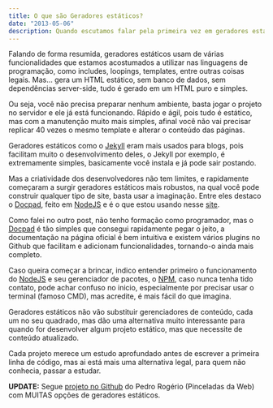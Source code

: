 ```yaml
---
title: O que são Geradores estáticos?
date: "2013-05-06"
description: Quando escutamos falar pela primeira vez em geradores estáticos, normalmente não compreendemos quais as vantagens.
---
```


Falando de forma resumida, geradores estáticos usam de várias funcionalidades que estamos acostumados a utilizar nas linguagens de programação, como includes, loopings, templates, entre outras coisas legais. Mas... gera um HTML estático, sem banco de dados, sem dependências server-side, tudo é gerado em um HTML puro e simples.

Ou seja, você não precisa preparar nenhum ambiente, basta jogar o projeto no servidor e ele já está funcionando. Rápido e ágil, pois tudo é estático, mas com a manutenção muito mais simples, afinal você não vai precisar replicar 40 vezes o mesmo template e alterar o conteúdo das páginas.

Geradores estáticos como o [Jekyll](https://github.com/mojombo/jekyll) eram mais usados para blogs, pois facilitam muito o desenvolvimento deles, o Jekyll por exemplo, é extremamente simples, basicamente você instala e já pode sair postando.

Mas a criatividade dos desenvolvedores não tem limites, e rapidamente começaram a surgir geradores estáticos mais robustos, na qual você pode construir qualquer tipo de site, basta usar a imaginação. Entre eles destaco o [Docpad](http://docpad.org), feito em [NodeJS](http://nodejs.org) e é o que estou usando nesse [site](https://github.com/felipefialho/Website).

Como falei no outro post, não tenho formação como programador, mas o [Docpad](http://docpad.org) é tão simples que consegui rapidamente pegar o jeito, a documentação na página oficial é bem intuitiva e existem vários plugins no Github que facilitam e adicionam funcionalidades, tornando-o ainda mais completo.

Caso queira começar a brincar, indico entender primeiro o funcionamento do [NodeJS](http://nodejs.org) e seu gerenciador de pacotes, o [NPM](https://npmjs.org), caso nunca tenha tido contato, pode achar confuso no inicio, especialmente por precisar usar o terminal (famoso CMD), mas acredite, é mais fácil do que imagina.

Geradores estáticos não vão substituir gerenciadores de conteúdo, cada um no seu quadrado, mas dão uma alternativa muito interessante para quando for desenvolver algum projeto estático, mas que necessite de conteúdo atualizado.

Cada projeto merece um estudo aprofundado antes de escrever a primeira linha de código, mas ai está mais uma alternativa legal, para quem não conhecia, passar a estudar.

**UPDATE:** Segue [projeto no Github](https://github.com/pinceladasdaweb/Static-Site-Generators) do Pedro Rogério (Pinceladas da Web) com MUITAS opções de geradores estáticos.
